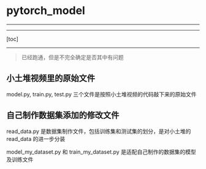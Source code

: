 # pytorch_model

***

***

[toc]

***

>  已经跑通，但是不完全确定是否其中有问题

## 小土堆视频里的原始文件

model.py, train.py, test.py 三个文件是按照小土堆视频的代码敲下来的原始文件



## 自己制作数据集添加的修改文件

read_data.py 是数据集制作文件，包括训练集和测试集的划分，是对小土堆的 read_data 的进一步分装

model_my_dataset.py 和 train_my_dataset.py 是适配自己制作的数据集的模型及训练文件
